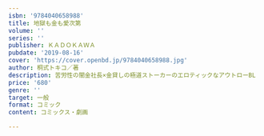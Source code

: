 ```yaml
---
isbn: '9784040658988'
title: 地獄も金も愛次第
volume: ''
series: ''
publisher: ＫＡＤＯＫＡＷＡ
pubdate: '2019-08-16'
cover: 'https://cover.openbd.jp/9784040658988.jpg'
author: 桐式トキコ／著
description: 苦労性の闇金社長×金貸しの極道ストーカーのエロティックなアウトローBL
price: '680'
genre: ''
target: 一般
format: コミック
content: コミックス・劇画

---
```

